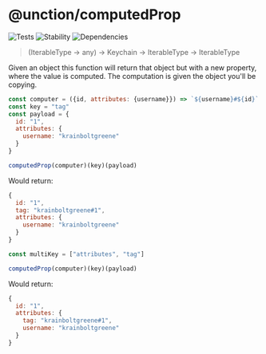# @unction/computedProp


![Tests][BADGE_TRAVIS]
![Stability][BADGE_STABILITY]
![Dependencies][BADGE_DEPENDENCY]

> (IterableType -> any) -> Keychain -> IterableType -> IterableType

Given an object this function will return that object but with a new property, where the value is computed. The computation is given the object you'll be copying.

``` javascript
const computer = ({id, attributes: {username}}) => `${username}#${id}`
const key = "tag"
const payload = {
  id: "1",
  attributes: {
    username: "krainboltgreene"
  }
}

computedProp(computer)(key)(payload)
```

Would return:

``` javascript
{
  id: "1",
  tag: "krainboltgreene#1",
  attributes: {
    username: "krainboltgreene"
  }
}
```

``` javascript
const multiKey = ["attributes", "tag"]

computedProp(computer)(key)(payload)
```

Would return:

``` javascript
{
  id: "1",
  attributes: {
    tag: "krainboltgreene#1",
    username: "krainboltgreene"
  }
}
```

[BADGE_TRAVIS]: https://img.shields.io/travis/krainboltgreene/unction.js.svg?maxAge=2592000&style=flat-square

[BADGE_STABILITY]: https://img.shields.io/badge/stability-strong-green.svg?maxAge=2592000&style=flat-square
[BADGE_DEPENDENCY]: https://img.shields.io/david/krainboltgreene/unction.js.svg?maxAge=2592000&style=flat-square
